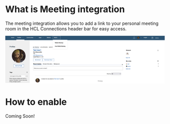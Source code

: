 # What is Meeting integration

The meeting integration allows you to add a link to your personal meeting room in the HCL Connections header bar for easy access.

![Meeting Integration](/assets/images/admin/meeting/meeting.png)

# How to enable

Coming Soon!